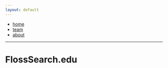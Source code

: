 ```yaml
---
layout: default
---
```


* [home](./index.md)
* [team](./team.md)
* [about](./about.md)

---

# FlossSearch.edu

